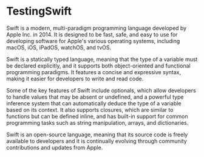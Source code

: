 # TestingSwift

Swift is a modern, multi-paradigm programming language developed by Apple Inc. in 2014. It is designed to be fast, safe, and easy to use for developing software for Apple's various operating systems, including macOS, iOS, iPadOS, watchOS, and tvOS.

Swift is a statically typed language, meaning that the type of a variable must be declared explicitly, and it supports both object-oriented and functional programming paradigms. It features a concise and expressive syntax, making it easier for developers to write and read code.

Some of the key features of Swift include optionals, which allow developers to handle values that may be absent or undefined, and a powerful type inference system that can automatically deduce the type of a variable based on its context. It also supports closures, which are similar to functions but can be defined inline, and has built-in support for common programming tasks such as string manipulation, arrays, and dictionaries.

Swift is an open-source language, meaning that its source code is freely available to developers and it is continually evolving through community contributions and updates from Apple.
